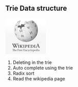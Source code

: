 ## Trie Data structure
[![Alt txt](../resources/wiki.png)](https://en.wikipedia.org/wiki/Trie)


1. Deleting in the trie 
2. Auto complete using the trie
3. Radix sort
4. Read the wikipedia page
